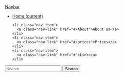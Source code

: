 <nav class="navbar navbar-light bg-faded">
  <a class="navbar-brand" href="#">Navbar</a>
  <ul class="nav navbar-nav">
    <li class="nav-item active">
      <a class="nav-link" href="#">Home <span class="sr-only">(current)</span></a>
    </li>

    <li class="nav-item">
      <a class="nav-link" href="#/About">About us</a>
    </li>
    <li class="nav-item">
      <a class="nav-link" href="#/prices">Prices</a>
    </li>
    <li class="nav-item">
      <a class="nav-link" href="#">Link</a>
    </li>
  </ul>
  <form class="form-inline float-xs-right">
    <input class="form-control" type="text" placeholder="Search">
    <button class="btn btn-outline-success" type="submit">Search</button>
  </form>
</nav>